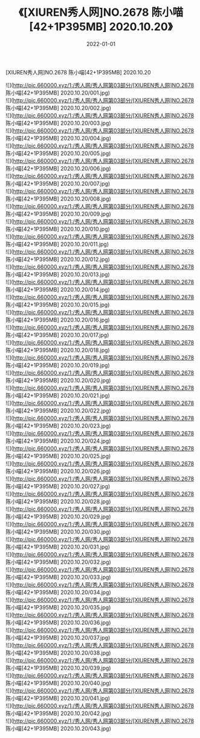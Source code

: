 ﻿---
layout: post
title:  《[XIUREN秀人网]NO.2678 陈小喵[42+1P395MB] 2020.10.20》
date:   2022-01-01
img: http://pic.660000.xyz/1:/秀人网/秀人网第03部分/[XIUREN秀人网]NO.2678 陈小喵[42+1P395MB] 2020.10.20/000.jpg
categories: [美女, 清纯, 唯美]
---

[XIUREN秀人网]NO.2678 陈小喵[42+1P395MB] 2020.10.20

 ![](http://pic.660000.xyz/1:/秀人网/秀人网第03部分/[XIUREN秀人网]NO.2678 陈小喵[42+1P395MB] 2020.10.20/001.jpg) <br>![](http://pic.660000.xyz/1:/秀人网/秀人网第03部分/[XIUREN秀人网]NO.2678 陈小喵[42+1P395MB] 2020.10.20/002.jpg) <br>![](http://pic.660000.xyz/1:/秀人网/秀人网第03部分/[XIUREN秀人网]NO.2678 陈小喵[42+1P395MB] 2020.10.20/003.jpg) <br>![](http://pic.660000.xyz/1:/秀人网/秀人网第03部分/[XIUREN秀人网]NO.2678 陈小喵[42+1P395MB] 2020.10.20/004.jpg) <br>![](http://pic.660000.xyz/1:/秀人网/秀人网第03部分/[XIUREN秀人网]NO.2678 陈小喵[42+1P395MB] 2020.10.20/005.jpg) <br>![](http://pic.660000.xyz/1:/秀人网/秀人网第03部分/[XIUREN秀人网]NO.2678 陈小喵[42+1P395MB] 2020.10.20/006.jpg) <br>![](http://pic.660000.xyz/1:/秀人网/秀人网第03部分/[XIUREN秀人网]NO.2678 陈小喵[42+1P395MB] 2020.10.20/007.jpg) <br>![](http://pic.660000.xyz/1:/秀人网/秀人网第03部分/[XIUREN秀人网]NO.2678 陈小喵[42+1P395MB] 2020.10.20/008.jpg) <br>![](http://pic.660000.xyz/1:/秀人网/秀人网第03部分/[XIUREN秀人网]NO.2678 陈小喵[42+1P395MB] 2020.10.20/009.jpg) <br>![](http://pic.660000.xyz/1:/秀人网/秀人网第03部分/[XIUREN秀人网]NO.2678 陈小喵[42+1P395MB] 2020.10.20/010.jpg) <br>![](http://pic.660000.xyz/1:/秀人网/秀人网第03部分/[XIUREN秀人网]NO.2678 陈小喵[42+1P395MB] 2020.10.20/011.jpg) <br>![](http://pic.660000.xyz/1:/秀人网/秀人网第03部分/[XIUREN秀人网]NO.2678 陈小喵[42+1P395MB] 2020.10.20/012.jpg) <br>![](http://pic.660000.xyz/1:/秀人网/秀人网第03部分/[XIUREN秀人网]NO.2678 陈小喵[42+1P395MB] 2020.10.20/013.jpg) <br>![](http://pic.660000.xyz/1:/秀人网/秀人网第03部分/[XIUREN秀人网]NO.2678 陈小喵[42+1P395MB] 2020.10.20/014.jpg) <br>![](http://pic.660000.xyz/1:/秀人网/秀人网第03部分/[XIUREN秀人网]NO.2678 陈小喵[42+1P395MB] 2020.10.20/015.jpg) <br>![](http://pic.660000.xyz/1:/秀人网/秀人网第03部分/[XIUREN秀人网]NO.2678 陈小喵[42+1P395MB] 2020.10.20/016.jpg) <br>![](http://pic.660000.xyz/1:/秀人网/秀人网第03部分/[XIUREN秀人网]NO.2678 陈小喵[42+1P395MB] 2020.10.20/017.jpg) <br>![](http://pic.660000.xyz/1:/秀人网/秀人网第03部分/[XIUREN秀人网]NO.2678 陈小喵[42+1P395MB] 2020.10.20/018.jpg) <br>![](http://pic.660000.xyz/1:/秀人网/秀人网第03部分/[XIUREN秀人网]NO.2678 陈小喵[42+1P395MB] 2020.10.20/019.jpg) <br>![](http://pic.660000.xyz/1:/秀人网/秀人网第03部分/[XIUREN秀人网]NO.2678 陈小喵[42+1P395MB] 2020.10.20/020.jpg) <br>![](http://pic.660000.xyz/1:/秀人网/秀人网第03部分/[XIUREN秀人网]NO.2678 陈小喵[42+1P395MB] 2020.10.20/021.jpg) <br>![](http://pic.660000.xyz/1:/秀人网/秀人网第03部分/[XIUREN秀人网]NO.2678 陈小喵[42+1P395MB] 2020.10.20/022.jpg) <br>![](http://pic.660000.xyz/1:/秀人网/秀人网第03部分/[XIUREN秀人网]NO.2678 陈小喵[42+1P395MB] 2020.10.20/023.jpg) <br>![](http://pic.660000.xyz/1:/秀人网/秀人网第03部分/[XIUREN秀人网]NO.2678 陈小喵[42+1P395MB] 2020.10.20/024.jpg) <br>![](http://pic.660000.xyz/1:/秀人网/秀人网第03部分/[XIUREN秀人网]NO.2678 陈小喵[42+1P395MB] 2020.10.20/025.jpg) <br>![](http://pic.660000.xyz/1:/秀人网/秀人网第03部分/[XIUREN秀人网]NO.2678 陈小喵[42+1P395MB] 2020.10.20/026.jpg) <br>![](http://pic.660000.xyz/1:/秀人网/秀人网第03部分/[XIUREN秀人网]NO.2678 陈小喵[42+1P395MB] 2020.10.20/027.jpg) <br>![](http://pic.660000.xyz/1:/秀人网/秀人网第03部分/[XIUREN秀人网]NO.2678 陈小喵[42+1P395MB] 2020.10.20/028.jpg) <br>![](http://pic.660000.xyz/1:/秀人网/秀人网第03部分/[XIUREN秀人网]NO.2678 陈小喵[42+1P395MB] 2020.10.20/029.jpg) <br>![](http://pic.660000.xyz/1:/秀人网/秀人网第03部分/[XIUREN秀人网]NO.2678 陈小喵[42+1P395MB] 2020.10.20/030.jpg) <br>![](http://pic.660000.xyz/1:/秀人网/秀人网第03部分/[XIUREN秀人网]NO.2678 陈小喵[42+1P395MB] 2020.10.20/031.jpg) <br>![](http://pic.660000.xyz/1:/秀人网/秀人网第03部分/[XIUREN秀人网]NO.2678 陈小喵[42+1P395MB] 2020.10.20/032.jpg) <br>![](http://pic.660000.xyz/1:/秀人网/秀人网第03部分/[XIUREN秀人网]NO.2678 陈小喵[42+1P395MB] 2020.10.20/033.jpg) <br>![](http://pic.660000.xyz/1:/秀人网/秀人网第03部分/[XIUREN秀人网]NO.2678 陈小喵[42+1P395MB] 2020.10.20/034.jpg) <br>![](http://pic.660000.xyz/1:/秀人网/秀人网第03部分/[XIUREN秀人网]NO.2678 陈小喵[42+1P395MB] 2020.10.20/035.jpg) <br>![](http://pic.660000.xyz/1:/秀人网/秀人网第03部分/[XIUREN秀人网]NO.2678 陈小喵[42+1P395MB] 2020.10.20/036.jpg) <br>![](http://pic.660000.xyz/1:/秀人网/秀人网第03部分/[XIUREN秀人网]NO.2678 陈小喵[42+1P395MB] 2020.10.20/037.jpg) <br>![](http://pic.660000.xyz/1:/秀人网/秀人网第03部分/[XIUREN秀人网]NO.2678 陈小喵[42+1P395MB] 2020.10.20/038.jpg) <br>![](http://pic.660000.xyz/1:/秀人网/秀人网第03部分/[XIUREN秀人网]NO.2678 陈小喵[42+1P395MB] 2020.10.20/039.jpg) <br>![](http://pic.660000.xyz/1:/秀人网/秀人网第03部分/[XIUREN秀人网]NO.2678 陈小喵[42+1P395MB] 2020.10.20/040.jpg) <br>![](http://pic.660000.xyz/1:/秀人网/秀人网第03部分/[XIUREN秀人网]NO.2678 陈小喵[42+1P395MB] 2020.10.20/041.jpg) <br>![](http://pic.660000.xyz/1:/秀人网/秀人网第03部分/[XIUREN秀人网]NO.2678 陈小喵[42+1P395MB] 2020.10.20/042.jpg) <br>![](http://pic.660000.xyz/1:/秀人网/秀人网第03部分/[XIUREN秀人网]NO.2678 陈小喵[42+1P395MB] 2020.10.20/043.jpg) <br>